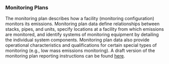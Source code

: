 ### Monitoring Plans

The monitoring plan describes how a facility (monitoring configuration) monitors its emissions. Monitoring plan data define relationships between stacks, pipes, and units, specify locations at a facility from which emissions are monitored, and identify systems of monitoring equipment by detailing the individual system components. Monitoring plan data also provide operational characteristics and qualifications for certain special types of monitoring (e.g., low mass emissions monitoring). A draft version of the monitoring plan reporting instructions can be found [here].

[here]: <https://api.epa.gov/easey/test/content-mgmt/ecmps/reporting-instructions/monitoring-plan.pdf>
